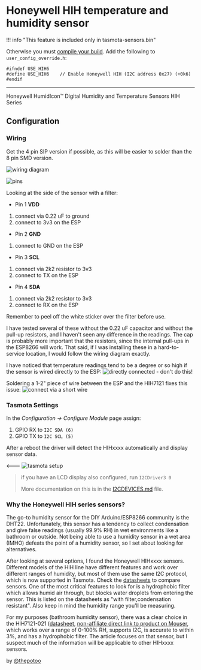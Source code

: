 # Honeywell HIH temperature and humidity sensor

!!! info "This feature is included only in tasmota-sensors.bin"

Otherwise you must [compile your build](Compile-your-build). Add the following to `user_config_override.h`:
```
#ifndef USE_HIH6
#define USE_HIH6    // Enable Honeywell HIH (I2C address 0x27) (+0k6)
#endif
```
----
Honeywell HumidIcon™ Digital Humidity and Temperature Sensors HIH Series

## Configuration

### Wiring
Get the 4 pin SIP version if possible, as this will be easier to solder than the 8 pin SMD version.

![wiring diagram](https://i.imgur.com/UzP6Z85.png)

![pins](https://i.imgur.com/GnNDvxm.jpg)

Looking at the side of the sensor with a filter:
* Pin 1 **VDD**
 1.  connect via 0.22 uF to ground
 1.  connect to 3v3 on the ESP
* Pin 2 **GND**
 1.  connect to GND on the ESP
* Pin 3 **SCL**
 1.  connect via 2k2 resistor to 3v3
 1.  connect to TX on the ESP 
* Pin 4 **SDA**
 1.  connect via 2k2 resistor to 3v3
 1.  connect to RX on the ESP

Remember to peel off the white sticker over the filter before use.

I have tested several of these without the 0.22 uF capacitor and without the pull-up resistors, and I haven't seen any difference in the readings.  The cap is probably more important that the resistors, since the internal pull-ups in the ESP8266 will work. That said, if I was installing these in a hard-to-service location, I would follow the wiring diagram exactly.

I have noticed that temperature readings tend to be a degree or so high if the sensor is wired directly to the ESP:
![directly connected - don't do this!](https://i.imgur.com/yKGJ8OR.jpg)

Soldering a 1-2" piece of wire between the ESP and the HIH7121 fixes this issue:
![connect via a short wire](https://i.imgur.com/AznIPGX.jpg)

### Tasmota Settings
In the _Configuration -> Configure Module_ page assign:
1. GPIO RX to `I2C SDA (6)`
2. GPIO TX to `I2C SCL (5)`

After a reboot the driver will detect the HIHxxxx automatically and display sensor data.

<--- ![tasmota setup](https://i.imgur.com/UYOUPm7.png)

>if you have an LCD display also configured, run `I2CDriver3 0`
>
> More documentation on this is in the [I2CDEVICES.md](https://github.com/arendst/Tasmota/blob/development/I2CDEVICES.md) file.

### Why the Honeywell HIH series sensors?
The go-to humidity sensor for the DIY Arduino/ESP8266 community is the DHT22.  Unfortunately, this sensor has a tendency to collect condensation and give false readings (usually 99.9% RH) in wet environments like a bathroom or outside.  Not being able to use a humidity sensor in a wet area (IMHO) defeats the point of a humidity sensor, so I set about looking for alternatives.

After looking at several options, I found the Honeywell HIHxxxx sensors. Different models of the HIH line have different features and work over different ranges of humidity, but most of them use the same I2C protocol, which is now supported in Tasmota.  Check the [datasheets](https://sensing.honeywell.com/sensors/humidity-sensors) to compare sensors.  One of the most critical features to look for is a hydrophobic filter which allows humid air through, but blocks water droplets from entering the sensor.  This is listed on the datasheets as "with filter,condensation resistant".  Also keep in mind the humidity range you'll be measuring.

For my purposes (bathroom humidity sensor), there was a clear choice in the HIH7121-021 ([datasheet](https://www.mouser.com/datasheet/2/187/honeywell-sensing-humidicon-hih7000-series-product-1140774.pdf), [non-affiliate direct link to product on Mouser](https://www.mouser.com/ProductDetail/Honeywell/HIH7121-021-001?qs=sGAEpiMZZMsrQJTAfdCBRHqyplkhxKu6kqHzVrlY%2FZM%3D), which works over a range of 0-100% RH, supports I2C, is accurate to within 3%, and has a hydrophobic filter. The article focuses on that sensor, but I suspect much of the information will be applicable to other HIHxxxx sensors.

by [@thepotoo](https://github.com/thepotoo)
